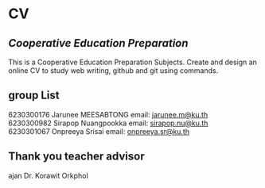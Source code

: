# CV
## _Cooperative Education Preparation_
This is a Cooperative Education Preparation Subjects. Create and design an online CV to study web writing, github and git using commands.

## group List
6230300176 Jarunee MEESABTONG email: jarunee.m@ku.th \
6230300982 Sirapop Nuangpookka email: sirapop.nu@ku.th \
6230301067 Onpreeya Srisai email: onpreeya.sr@ku.th

## Thank you teacher advisor
ajan Dr. Korawit Orkphol
